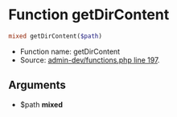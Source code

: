 Function getDirContent
===========================





```php
mixed getDirContent($path)
```

* Function name: getDirContent
* Source: [admin-dev/functions.php line 197](https://github.com/PrestaShop/PrestaShop/blob/1.5.1.0/admin-dev/functions.php#L197).

Arguments
---------

* $path **mixed**

